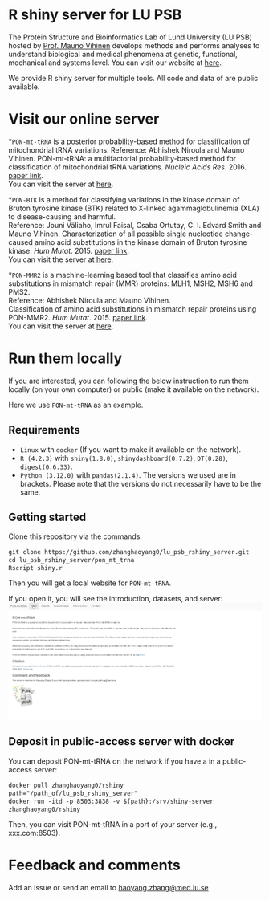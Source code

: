 # R shiny server for LU PSB
The Protein Structure and Bioinformatics Lab of Lund University (LU PSB) hosted by [Prof. Mauno Vihinen](https://portal.research.lu.se/en/persons/mauno-vihinen) develops methods and performs analyses to understand biological and medical phenomena at genetic, functional, mechanical and systems level. You can visit our website at [here](https://structure-next.med.lu.se/). 

We provide R shiny server for multiple tools. All code and data of are public available. 

# Visit our online server
*`PON-mt-tRNA` is a posterior probability-based method for classification of mitochondrial tRNA variations. 
Reference: Abhishek Niroula and Mauno Vihinen. 
PON-mt-tRNA: a multifactorial probability-based method for classification of mitochondrial tRNA variations.
*Nucleic Acids Res*. 2016. [paper link](http://nar.oxfordjournals.org/content/early/2016/02/02/nar.gkw046.abstract).  
You can visit the server at [here](http://lap676.srv.lu.se:8503/pon_mt_trna/).  

*`PON-BTK` is a method for classifying variations in the kinase domain of Bruton tyrosine kinase (BTK) related to X-linked agammaglobulinemia (XLA) to disease-causing and harmful.  
Reference: Jouni Väliaho, Imrul Faisal, Csaba Ortutay, C. I. Edvard Smith and Mauno Vihinen.
Characterization of all possible single nucleotide change-caused amino acid substitutions in the kinase domain of Bruton tyrosine kinase.
*Hum Mutat*. 2015. [paper link](https://onlinelibrary.wiley.com/doi/full/10.1002/humu.22791).  
You can visit the server at [here](http://lap676.srv.lu.se:8503/pon_btk/).  

*`PON-MMR2` is a machine-learning based tool that classifies amino acid substitutions in mismatch repair (MMR) proteins: MLH1, MSH2, MSH6 and PMS2.  
Reference: Abhishek Niroula and Mauno Vihinen.  
Classification of amino acid substitutions in mismatch repair proteins using PON-MMR2.
*Hum Mutat*. 2015. [paper link](https://onlinelibrary.wiley.com/doi/full/10.1002/humu.22900).  
You can visit the server at [here](http://lap676.srv.lu.se:8503/pon_mmr2/). 

# Run them locally 
If you are interested, you can following the below instruction to run them locally (on your own computer) or public (make it available on the network). 

Here we use `PON-mt-tRNA` as an example. 
## Requirements 
- `Linux` with `docker` (If you want to make it available on the network).
- `R (4.2.3)` with `shiny(1.8.0)`, `shinydashboard(0.7.2)`, `DT(0.28)`, `digest(0.6.33)`.
- `Python (3.12.0)` with `pandas(2.1.4)`.
The versions we used are in brackets. Please note that the versions do not necessarily have to be the same. 

## Getting started
Clone this repository via the commands:
```  
git clone https://github.com/zhanghaoyang0/lu_psb_rshiny_server.git
cd lu_psb_rshiny_server/pon_mt_trna
Rscript shiny.r
```
Then you will get a local website for `PON-mt-tRNA`.

If you open it, you will see the introduction, datasets, and server: 
![show](pon_mt_trna/www/show.gif)

## Deposit in public-access server with docker
You can deposit PON-mt-tRNA on the network if you have a in a public-access server: 
``` 
docker pull zhanghaoyang0/rshiny
path="/path_of/lu_psb_rshiny_server"
docker run -itd -p 8503:3838 -v ${path}:/srv/shiny-server zhanghaoyang0/rshiny
``` 
Then, you can visit PON-mt-tRNA in a port of your server (e.g., xxx.com:8503).


# Feedback and comments
Add an issue or send an email to haoyang.zhang@med.lu.se